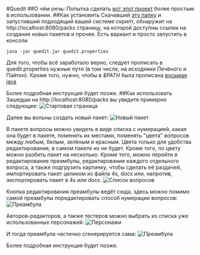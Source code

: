 #Quedit
##О чём речь:
Попытка сделать <a href="https://bitbucket.org/pecheny/chgksuite">вот этот проект</a> более простым в использовании.
##Как установить
Скачавший <a href="https://github.com/shtykh/chgksuite/raw/master/bin/">эту папку</a> и запустивший подходящий вашей системе скрипт, обнаружит на http://localhost:8080/packs страницу, на которой доступны ссылки на создание новых пакетов и прочее.
Есть вариант и просто запустить в консоли 

```
java -jar quedit.jar quedit.properties
```
Для того, чтобы всё заработало верно, следует прописать в quedit.properties нужные пути (в том числе, на исходники Печёного и Пайтон). 
Кроме того, нужно, чтобы в *$PATH* была прописана <a href="http://www.oracle.com/technetwork/java/javase/downloads/jdk8-downloads-2133151.html">восьмая java</a>

Более подробная инструкция будет позже.
##Как использовать
Зашедши на http://localhost:8080/packs вы увидите примерно следующее:
![Стартовая страница](http://i.imgur.com/jzuyal6.png)

Далее вы вольны создать новый пакет:
![Новый пакет](http://i.imgur.com/oxbvcBb.png)

В пакете вопросы можно увидеть в виде списка с нумерацией, какая она будет в пакете, поменять их местами, поменять "цвета" вопросов между любым, белым, зелёным и красным. Цвета только для удобства редактирования, в самом пакете их не будет. Кроме того, по цвету можно разбить пакет на несколько. Кроме того, можно перейти в редактирование преамбулы, редактирование каждого отдельного вопроса, а также подгрузить картинку, чтобы сделать её раздачей, импортировать пакет целиком из файла 4s, docx или, напротив, экспортировать пакет в 4s или docx.
![Список вопросов](http://i.imgur.com/FFMnaky.png)

Кнопка редактирования преамбулы ведёт сюда, здесь можно помимо самой преамбулы поредактировать способ нумерации вопросов:
![Преамбула](http://i.imgur.com/RW2z4u4.png)

Авторов-редакторов, а также тестеров можно выбрать из списка уже использованных персонажей:
![Персонажи](http://i.imgur.com/M8BeaHZ.png)

И тогда преамбула частично сгенерируется сама:
![Преамбула](http://i.imgur.com/uKPx3We.png)


Более подробная инструкция будет позже.
